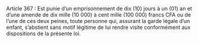 Article 367 : Est punie d’un emprisonnement de dix (10) jours à un (01) an et d’une amende de dix mille (10 000) à cent mille (100 000) francs CFA ou de l’une de ces deux peines, toute personne qui, assurant la garde légale d’un enfant, s’abstient sans motif légitime de lui rendre visite conformément aux dispositions de la présente loi.